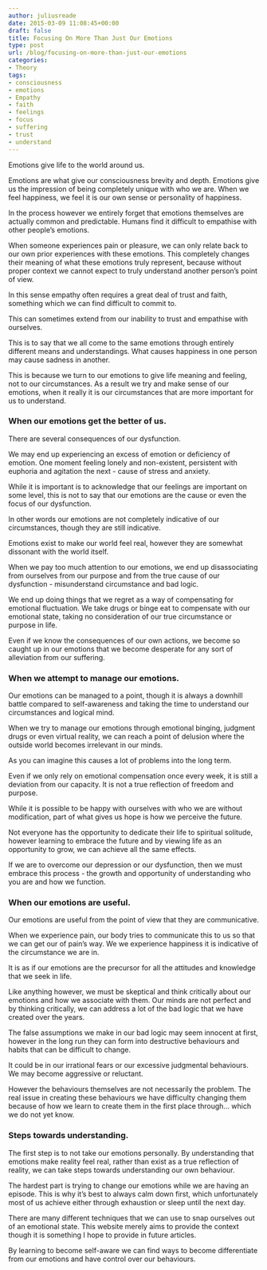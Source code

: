 ```yaml
---
author: juliusreade
date: 2015-03-09 11:08:45+00:00
draft: false
title: Focusing On More Than Just Our Emotions
type: post
url: /blog/focusing-on-more-than-just-our-emotions
categories:
- Theory
tags:
- consciousness
- emotions
- Empathy
- faith
- feelings
- focus
- suffering
- trust
- understand
---
```


Emotions give life to the world around us.

Emotions are what give our consciousness brevity and depth. Emotions give us the impression of being completely unique with who we are. When we feel happiness, we feel it is our own sense or personality of happiness.

In the process however we entirely forget that emotions themselves are actually common and predictable. Humans find it difficult to empathise with other people’s emotions.

<!-- more -->

When someone experiences pain or pleasure, we can only relate back to our own prior experiences with these emotions. This completely changes their meaning of what these emotions truly represent, because without proper context we cannot expect to truly understand another person’s point of view.

In this sense empathy often requires a great deal of trust and faith, something which we can find difficult to commit to.

This can sometimes extend from our inability to trust and empathise with ourselves.

This is to say that we all come to the same emotions through entirely different means and understandings. What causes happiness in one person may cause sadness in another.

This is because we turn to our emotions to give life meaning and feeling, not to our circumstances. As a result we try and make sense of our emotions, when it really it is our circumstances that are more important for us to understand.


### When our emotions get the better of us.


There are several consequences of our dysfunction.

We may end up experiencing an excess of emotion or deficiency of emotion. One moment feeling lonely and non-existent, persistent with euphoria and agitation the next - cause of stress and anxiety.

While it is important is to acknowledge that our feelings are important on some level, this is not to say that our emotions are the cause or even the focus of our dysfunction.

In other words our emotions are not completely indicative of our circumstances, though they are still indicative.

Emotions exist to make our world feel real, however they are somewhat dissonant with the world itself.

When we pay too much attention to our emotions, we end up disassociating from ourselves from our purpose and from the true cause of our dysfunction - misunderstand circumstance and bad logic.

We end up doing things that we regret as a way of compensating for emotional fluctuation. We take drugs or binge eat to compensate with our emotional state, taking no consideration of our true circumstance or purpose in life.

Even if we know the consequences of our own actions, we become so caught up in our emotions that we become desperate for any sort of alleviation from our suffering.


### When we attempt to manage our emotions.


Our emotions can be managed to a point, though it is always a downhill battle compared to self-awareness and taking the time to understand our circumstances and logical mind.

When we try to manage our emotions through emotional binging, judgment drugs or even virtual reality, we can reach a point of delusion where the outside world becomes irrelevant in our minds.

As you can imagine this causes a lot of problems into the long term.

Even if we only rely on emotional compensation once every week, it is still a deviation from our capacity. It is not a true reflection of freedom and purpose.

While it is possible to be happy with ourselves with who we are without modification, part of what gives us hope is how we perceive the future.

Not everyone has the opportunity to dedicate their life to spiritual solitude, however learning to embrace the future and by viewing life as an opportunity to grow, we can achieve all the same effects.

If we are to overcome our depression or our dysfunction, then we must embrace this process - the growth and opportunity of understanding who you are and how we function.


### When our emotions are useful.


Our emotions are useful from the point of view that they are communicative.

When we experience pain, our body tries to communicate this to us so that we can get our of pain’s way. We we experience happiness it is indicative of the circumstance we are in.

It is as if our emotions are the precursor for all the attitudes and knowledge that we seek in life.

Like anything however, we must be skeptical and think critically about our emotions and how we associate with them. Our minds are not perfect and by thinking critically, we can address a lot of the bad logic that we have created over the years.

The false assumptions we make in our bad logic may seem innocent at first, however in the long run they can form into destructive behaviours and habits that can be difficult to change.

It could be in our irrational fears or our excessive judgmental behaviours. We may become aggressive or reluctant.

However the behaviours themselves are not necessarily the problem. The real issue in creating these behaviours we have difficulty changing them because of how we learn to create them in the first place through… which we do not yet know.


### Steps towards understanding.


The first step is to not take our emotions personally. By understanding that emotions make reality feel real, rather than exist as a true reflection of reality, we can take steps towards understanding our own behaviour.

The hardest part is trying to change our emotions while we are having an episode. This is why it’s best to always calm down first, which unfortunately most of us achieve either through exhaustion or sleep until the next day.

There are many different techniques that we can use to snap ourselves out of an emotional state. This website merely aims to provide the context though it is something I hope to provide in future articles.

By learning to become self-aware we can find ways to become differentiate from our emotions and have control over our behaviours.

